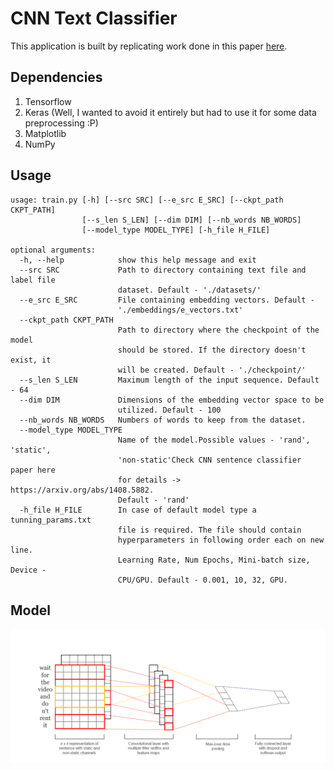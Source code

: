 # CNN Text Classifier
This application is built by replicating work done in this paper [here](https://arxiv.org/abs/1408.5882).

## Dependencies
1. Tensorflow
2. Keras (Well, I wanted to avoid it entirely but had to use it for some data preprocessing :P)
3. Matplotlib
4. NumPy

## Usage

```
usage: train.py [-h] [--src SRC] [--e_src E_SRC] [--ckpt_path CKPT_PATH]
                [--s_len S_LEN] [--dim DIM] [--nb_words NB_WORDS]
                [--model_type MODEL_TYPE] [-h_file H_FILE]

optional arguments:
  -h, --help            show this help message and exit
  --src SRC             Path to directory containing text file and label file
                        dataset. Default - './datasets/'
  --e_src E_SRC         File containing embedding vectors. Default -
                        './embeddings/e_vectors.txt'
  --ckpt_path CKPT_PATH
                        Path to directory where the checkpoint of the model
                        should be stored. If the directory doesn't exist, it
                        will be created. Default - './checkpoint/'
  --s_len S_LEN         Maximum length of the input sequence. Default - 64
  --dim DIM             Dimensions of the embedding vector space to be
                        utilized. Default - 100
  --nb_words NB_WORDS   Numbers of words to keep from the dataset.
  --model_type MODEL_TYPE
                        Name of the model.Possible values - 'rand', 'static',
                        'non-static'Check CNN sentence classifier paper here
                        for details -> https://arxiv.org/abs/1408.5882.
                        Default - 'rand'
  -h_file H_FILE        In case of default model type a tunning_params.txt
                        file is required. The file should contain
                        hyperparameters in following order each on new line.
                        Learning Rate, Num Epochs, Mini-batch size, Device -
                        CPU/GPU. Default - 0.001, 10, 32, GPU.
```

## Model
![](images/model.png)
